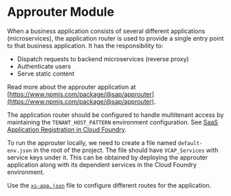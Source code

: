 # Approuter Module

When a business application consists of several different applications (microservices), the application router is used to provide a single entry point to that business application. It has the responsibility to:

- Dispatch requests to backend microservices (reverse proxy)
- Authenticate users
- Serve static content

Read more about the approuter application at [https://www.npmjs.com/package/@sap/approuter](https://www.npmjs.com/package/@sap/approuter).  

The application router should be configured to handle multitenant access by maintaining the `TENANT_HOST_PATTERN` environment configuration.
See [SaaS Application Registration in Cloud Foundry](https://www.npmjs.com/package/@sap/approuter#saas-application-registration-in-cloud-foundry).

To run the approuter locally, we need to create a file named `default-env.json` in the root of the project. The file should have `VCAP_Services` with service keys under it. This can be obtained by deploying the approuter application along with its dependent services in the Cloud Foundry environment.

Use the [`xs-app.json`](https://www.npmjs.com/package/@sap/approuter#xs-appjson-configuration-file) file to configure different routes for the application.
